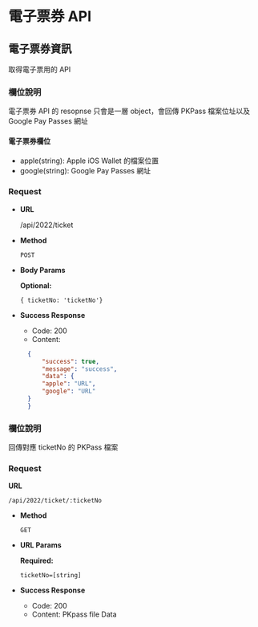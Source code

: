 # 電子票券 API

## 電子票券資訊

取得電子票用的 API

### 欄位說明

電子票券 API 的 resopnse 只會是一層 object，會回傳 PKPass 檔案位址以及 Google Pay Passes 網址

#### 電子票券欄位

- apple(string): Apple iOS Wallet 的檔案位置
- google(string): Google Pay Passes 網址

### Request
- **URL**

    /api/2022/ticket

- **Method**

    `POST`
*  **Body Params**

   **Optional:**
 
   `{ ticketNo: 'ticketNo'}`

- **Success Response**

  - Code: 200
  - Content:
  ```json
    {
        "success": true,
        "message": "success",
        "data": {
        "apple": "URL",
        "google": "URL"
    }
    }
  ```
### 欄位說明

回傳對應 ticketNo 的 PKPass 檔案

### Request

**URL**

    /api/2022/ticket/:ticketNo

- **Method**

    `GET`
    
*  **URL Params**

   **Required:**
 
   `ticketNo=[string]`

- **Success Response**

  - Code: 200
  - Content: PKpass file Data
